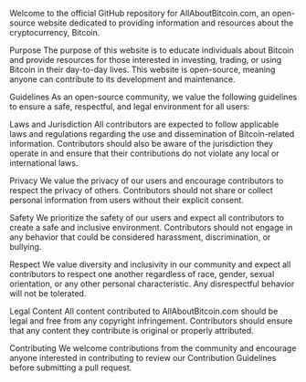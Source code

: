 Welcome to the official GitHub repository for AllAboutBitcoin.com, an open-source website dedicated to providing information and resources about the cryptocurrency, Bitcoin.

Purpose
The purpose of this website is to educate individuals about Bitcoin and provide resources for those interested in investing, trading, or using Bitcoin in their day-to-day lives. This website is open-source, meaning anyone can contribute to its development and maintenance.

Guidelines
As an open-source community, we value the following guidelines to ensure a safe, respectful, and legal environment for all users:

Laws and Jurisdiction
All contributors are expected to follow applicable laws and regulations regarding the use and dissemination of Bitcoin-related information. Contributors should also be aware of the jurisdiction they operate in and ensure that their contributions do not violate any local or international laws.

Privacy
We value the privacy of our users and encourage contributors to respect the privacy of others. Contributors should not share or collect personal information from users without their explicit consent.

Safety
We prioritize the safety of our users and expect all contributors to create a safe and inclusive environment. Contributors should not engage in any behavior that could be considered harassment, discrimination, or bullying.

Respect
We value diversity and inclusivity in our community and expect all contributors to respect one another regardless of race, gender, sexual orientation, or any other personal characteristic. Any disrespectful behavior will not be tolerated.

Legal Content
All content contributed to AllAboutBitcoin.com should be legal and free from any copyright infringement. Contributors should ensure that any content they contribute is original or properly attributed.

Contributing
We welcome contributions from the community and encourage anyone interested in contributing to review our Contribution Guidelines before submitting a pull request.
